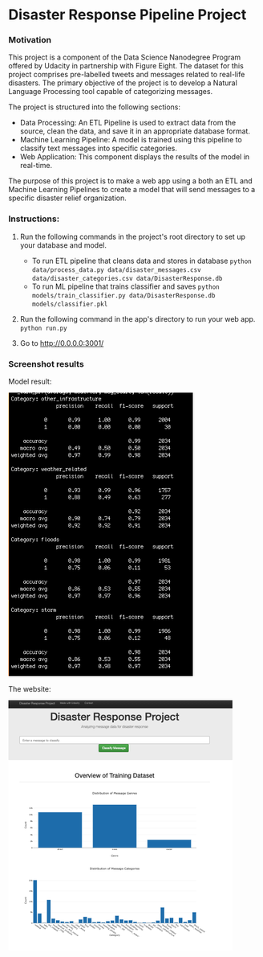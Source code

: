 # Disaster Response Pipeline Project

### Motivation
This project is a component of the Data Science Nanodegree Program offered by Udacity in partnership with Figure Eight. The dataset for this project comprises pre-labelled tweets and messages related to real-life disasters. The primary objective of the project is to develop a Natural Language Processing tool capable of categorizing messages.

The project is structured into the following sections:

- Data Processing: An ETL Pipeline is used to extract data from the source, clean the data, and save it in an appropriate database format.
- Machine Learning Pipeline: A model is trained using this pipeline to classify text messages into specific categories.
- Web Application: This component displays the results of the model in real-time.

The purpose of this project is to make a web app using a both an ETL and Machine Learning Pipelines to create a model that will send messages to a specific disaster relief organization. 

### Instructions:
1. Run the following commands in the project's root directory to set up your database and model.

    - To run ETL pipeline that cleans data and stores in database
        `python data/process_data.py data/disaster_messages.csv data/disaster_categories.csv data/DisasterResponse.db`
    - To run ML pipeline that trains classifier and saves
        `python models/train_classifier.py data/DisasterResponse.db models/classifier.pkl`

2. Run the following command in the app's directory to run your web app.
    `python run.py`

3. Go to http://0.0.0.0:3001/

### Screenshot results
Model result:


<img src='https://github.com/chloehuang123/Disaster-Response-Pipeline-Project/blob/main/Screenshot%202023-04-06%20at%201.27.50%20PM.png'/>


The website:


<img src='https://github.com/chloehuang123/Disaster-Response-Pipeline-Project/blob/main/Screenshot%202023-04-06%20at%201.36.51%20PM.png'/>
